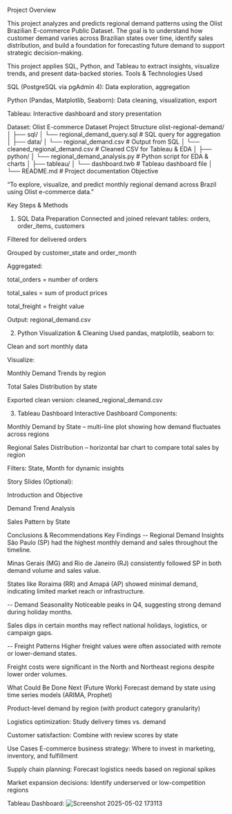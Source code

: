 Project Overview

This project analyzes and predicts regional demand patterns using the Olist Brazilian E-commerce Public Dataset. The goal is to understand how customer demand varies across Brazilian states over time, identify sales distribution, and build a foundation for forecasting future demand to support strategic decision-making.

This project applies SQL, Python, and Tableau to extract insights, visualize trends, and present data-backed stories.
Tools & Technologies Used

SQL (PostgreSQL via pgAdmin 4): Data exploration, aggregation

Python (Pandas, Matplotlib, Seaborn): Data cleaning, visualization, export

Tableau: Interactive dashboard and story presentation

Dataset: Olist E-commerce Dataset
Project Structure
 olist-regional-demand/
│
├── sql/
│   └── regional_demand_query.sql     # SQL query for aggregation
│
├── data/
│   └── regional_demand.csv           # Output from SQL
│   └── cleaned_regional_demand.csv   # Cleaned CSV for Tableau & EDA
│
├── python/
│   └── regional_demand_analysis.py   # Python script for EDA & charts
│
├── tableau/
│   └── dashboard.twb                 # Tableau dashboard file
│
└── README.md                         # Project documentation
 Objective
 
“To explore, visualize, and predict monthly regional demand across Brazil using Olist e-commerce data.”

Key Steps & Methods
1. SQL Data Preparation
Connected and joined relevant tables: orders, order_items, customers

Filtered for delivered orders

Grouped by customer_state and order_month

Aggregated:

total_orders = number of orders

total_sales = sum of product prices

total_freight = freight value

Output: regional_demand.csv

2. Python Visualization & Cleaning
Used pandas, matplotlib, seaborn to:

Clean and sort monthly data

Visualize:

Monthly Demand Trends by region

Total Sales Distribution by state

Exported clean version: cleaned_regional_demand.csv

3. Tableau Dashboard
Interactive Dashboard Components:

Monthly Demand by State – multi-line plot showing how demand fluctuates across regions

Regional Sales Distribution – horizontal bar chart to compare total sales by region

Filters: State, Month for dynamic insights

Story Slides (Optional):

Introduction and Objective

Demand Trend Analysis

Sales Pattern by State

Conclusions & Recommendations
Key Findings
-- Regional Demand Insights
São Paulo (SP) had the highest monthly demand and sales throughout the timeline.

Minas Gerais (MG) and Rio de Janeiro (RJ) consistently followed SP in both demand volume and sales value.

States like Roraima (RR) and Amapá (AP) showed minimal demand, indicating limited market reach or infrastructure.

-- Demand Seasonality
Noticeable peaks in Q4, suggesting strong demand during holiday months.

Sales dips in certain months may reflect national holidays, logistics, or campaign gaps.

-- Freight Patterns
Higher freight values were often associated with remote or lower-demand states.

Freight costs were significant in the North and Northeast regions despite lower order volumes.

 What Could Be Done Next (Future Work)
 Forecast demand by state using time series models (ARIMA, Prophet)

 Product-level demand by region (with product category granularity)

 Logistics optimization: Study delivery times vs. demand

Customer satisfaction: Combine with review scores by state

Use Cases
E-commerce business strategy: Where to invest in marketing, inventory, and fulfillment

Supply chain planning: Forecast logistics needs based on regional spikes

Market expansion decisions: Identify underserved or low-competition regions

Tableau Dashboard:
![Screenshot 2025-05-02 173113](https://github.com/user-attachments/assets/1ed48c65-dcbc-402b-bb67-c06749fc4e6c)
